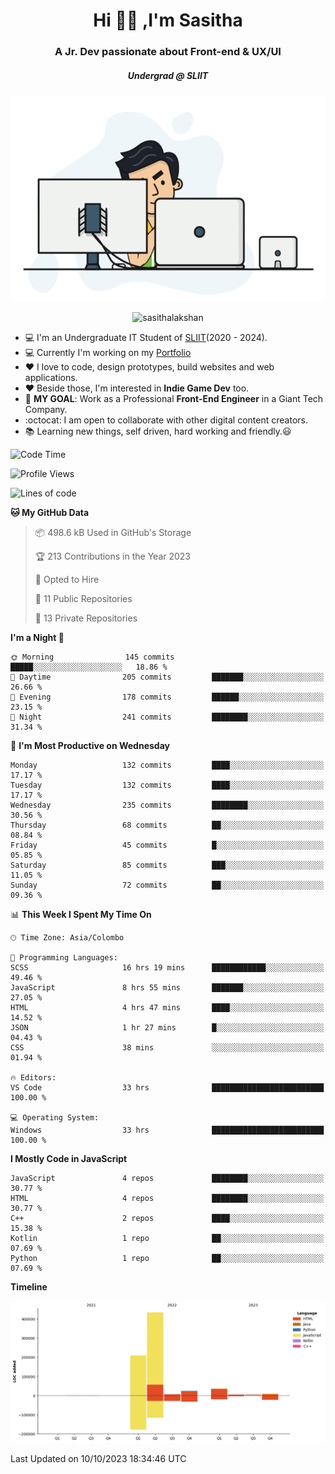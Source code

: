 
<h1 align="center">Hi 🙋‍♂️ ,I'm Sasitha</h1>
<h3 align="center">A Jr. Dev passionate about Front-end & UX/UI</h3>

<i><h5 align="center">Undergrad @ SLIIT</h5></i>

<p align="center">
  <img width="540" height="330" src="https://github.com/SasithaLakshan/SasithaLakshan/blob/main/dev.gif">
</p>
<p align="center"> <img src="https://komarev.com/ghpvc/?username=sasithalakshan&label=Profile%20views&color=0e75b6&style=flat" alt="sasithalakshan" /> </p>

- :computer: I'm an Undergraduate IT Student of [SLIIT](https://www.sliit.lk)(2020 - 2024).
- :computer: Currently I'm working on my <a href="https://SasithaLakshan.github.io" target="_blank">Portfolio</a>
- :heart: I love to code, design prototypes, build websites and web applications.
- :heart: Beside those, I'm interested in **Indie Game Dev** too.
- :electric_plug: **MY GOAL**: Work as a Professional **Front-End Engineer** in a Giant Tech Company.
- :octocat: I am open to collaborate with other digital content creators.
- :books: Learning new things, self driven, hard working and friendly.:smiley:
  
<!-- <h3 align="left">Tech Stack I'm Using</h3> -->

<!--START_SECTION:waka-->
![Code Time](http://img.shields.io/badge/Code%20Time-451%20hrs%2038%20mins-blue)

![Profile Views](http://img.shields.io/badge/Profile%20Views-0-blue)

![Lines of code](https://img.shields.io/badge/From%20Hello%20World%20I%27ve%20Written-736.1%20thousand%20lines%20of%20code-blue)

**🐱 My GitHub Data** 

> 📦 498.6 kB Used in GitHub's Storage 
 > 
> 🏆 213 Contributions in the Year 2023
 > 
> 💼 Opted to Hire
 > 
> 📜 11 Public Repositories 
 > 
> 🔑 13 Private Repositories 
 > 
**I'm a Night 🦉** 

```text
🌞 Morning                145 commits         █████░░░░░░░░░░░░░░░░░░░░   18.86 % 
🌆 Daytime                205 commits         ███████░░░░░░░░░░░░░░░░░░   26.66 % 
🌃 Evening                178 commits         ██████░░░░░░░░░░░░░░░░░░░   23.15 % 
🌙 Night                  241 commits         ████████░░░░░░░░░░░░░░░░░   31.34 % 
```
📅 **I'm Most Productive on Wednesday** 

```text
Monday                   132 commits         ████░░░░░░░░░░░░░░░░░░░░░   17.17 % 
Tuesday                  132 commits         ████░░░░░░░░░░░░░░░░░░░░░   17.17 % 
Wednesday                235 commits         ████████░░░░░░░░░░░░░░░░░   30.56 % 
Thursday                 68 commits          ██░░░░░░░░░░░░░░░░░░░░░░░   08.84 % 
Friday                   45 commits          █░░░░░░░░░░░░░░░░░░░░░░░░   05.85 % 
Saturday                 85 commits          ███░░░░░░░░░░░░░░░░░░░░░░   11.05 % 
Sunday                   72 commits          ██░░░░░░░░░░░░░░░░░░░░░░░   09.36 % 
```


📊 **This Week I Spent My Time On** 

```text
🕑︎ Time Zone: Asia/Colombo

💬 Programming Languages: 
SCSS                     16 hrs 19 mins      ████████████░░░░░░░░░░░░░   49.46 % 
JavaScript               8 hrs 55 mins       ███████░░░░░░░░░░░░░░░░░░   27.05 % 
HTML                     4 hrs 47 mins       ████░░░░░░░░░░░░░░░░░░░░░   14.52 % 
JSON                     1 hr 27 mins        █░░░░░░░░░░░░░░░░░░░░░░░░   04.43 % 
CSS                      38 mins             ░░░░░░░░░░░░░░░░░░░░░░░░░   01.94 % 

🔥 Editors: 
VS Code                  33 hrs              █████████████████████████   100.00 % 

💻 Operating System: 
Windows                  33 hrs              █████████████████████████   100.00 % 
```

**I Mostly Code in JavaScript** 

```text
JavaScript               4 repos             ████████░░░░░░░░░░░░░░░░░   30.77 % 
HTML                     4 repos             ████████░░░░░░░░░░░░░░░░░   30.77 % 
C++                      2 repos             ████░░░░░░░░░░░░░░░░░░░░░   15.38 % 
Kotlin                   1 repo              ██░░░░░░░░░░░░░░░░░░░░░░░   07.69 % 
Python                   1 repo              ██░░░░░░░░░░░░░░░░░░░░░░░   07.69 % 
```



**Timeline**

![Lines of Code chart](https://raw.githubusercontent.com/SasithaLakshan/SasithaLakshan/main/assets/bar_graph.png)


 Last Updated on 10/10/2023 18:34:46 UTC
<!--END_SECTION:waka-->

